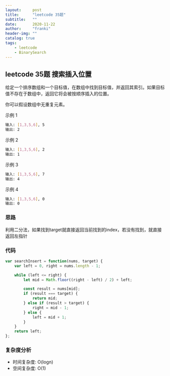 ```yaml
---
layout:     post
title:      "leetcode 35题"
subtitle:   ""
date:       2020-11-22
author:     "franki"
header-img: ""
catalog: true
tags:
    - leetcode
    - BinarySearch
---
```


## leetcode 35题 搜索插入位置

给定一个排序数组和一个目标值，在数组中找到目标值，并返回其索引。如果目标值不存在于数组中，返回它将会被按顺序插入的位置。

你可以假设数组中无重复元素。

示例 1

```bash
输入: [1,3,5,6], 5
输出: 2
```

示例 2

```bash
输入: [1,3,5,6], 2
输出: 1
```

示例 3

```bash
输入: [1,3,5,6], 7
输出: 4
```

示例 4

```bash
输入: [1,3,5,6], 0
输出: 0
```

### 思路

利用二分法，如果找到target就直接返回当前找到的index，若没有找到，就直接返回左指针

### 代码

```js
var searchInsert = function(nums, target) {
    var left = 0, right = nums.length - 1;

    while (left <= right) {
        let mid = Math.floor((right - left) / 2) + left;

        const result = nums[mid];
        if (result === target) {
            return mid;
        } else if (result > target) {
            right = mid - 1;
        } else {
            left = mid + 1;
        }
    }
    return left;
};
```

### 复杂度分析

- 时间复杂度: O(logn)
- 空间复杂度: O(1)
